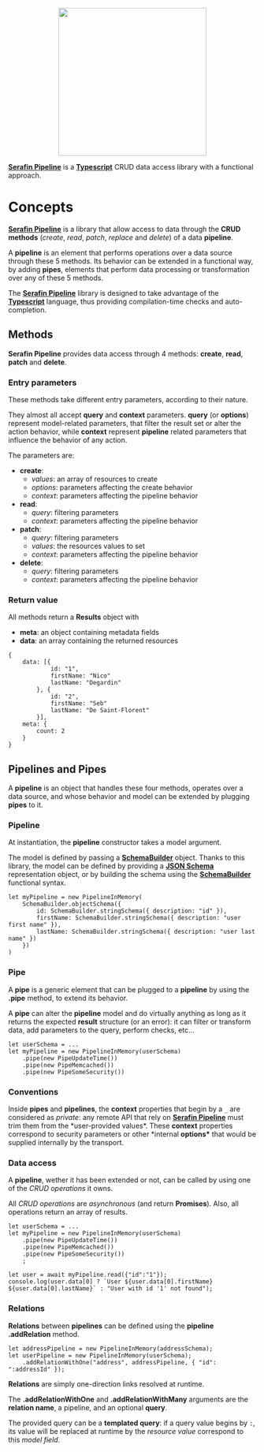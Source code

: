 <p align="center"><img src="https://serafin-labs.github.io/images/logo-serafin-with-text-1080.png" width="300"/></p>

[**Serafin Pipeline**](https://github.com/serafin-labs/pipeline) is a [**Typescript**](https://www.typescriptlang.org/) CRUD data access library with a functional approach.

# Concepts

[**Serafin Pipeline**](https://github.com/serafin-labs/pipeline) is a library that allow access to data through the **CRUD methods** (_create_, _read_, _patch_, _replace_ and _delete_) of a data **pipeline**.

A **pipeline** is an element that performs operations over a data source through these 5 methods. Its behavior can be extended in a functional way, by adding **pipes**, elements that perform data processing or transformation over any of these 5 methods.

The [**Serafin Pipeline**](https://github.com/serafin-labs/pipeline) library is designed to take advantage of the [**Typescript**](https://www.typescriptlang.org/) language, thus providing compilation-time checks and auto-completion.

## Methods

**Serafin Pipeline** provides data access through 4 methods: **create**, **read**, **patch** and **delete**.

### Entry parameters

These methods take different entry parameters, according to their nature.

They almost all accept **query** and **context** parameters. **query** (or **options**) represent model-related parameters, that filter the result set or alter the action behavior, while **context** represent **pipeline** related parameters that influence the behavior of any action.

The parameters are:

-   **create**:
    -   _values_: an array of resources to create
    -   _options_: parameters affecting the create behavior
    -   _context_: parameters affecting the pipeline behavior
-   **read**:
    -   _query_: filtering parameters
    -   _context_: parameters affecting the pipeline behavior
-   **patch**:
    -   _query_: filtering parameters
    -   _values_: the resources values to set
    -   _context_: parameters affecting the pipeline behavior
-   **delete**:
    -   _query_: filtering parameters
    -   _context_: parameters affecting the pipeline behavior

### Return value

All methods return a **Results** object with

-   **meta**: an object containing metadata fields
-   **data**: an array containing the returned resources

```
{
    data: [{
            id: "1",
            firstName: "Nico"
            lastName: "Degardin"
        }, {
            id: "2",
            firstName: "Seb"
            lastName: "De Saint-Florent"
        }],
    meta: {
        count: 2
    }
}
```

## Pipelines and Pipes

A **pipeline** is an object that handles these four methods, operates over a data source, and whose behavior and model can be extended by plugging **pipes** to it.

### Pipeline

At instantiation, the **pipeline** constructor takes a model argument.

The model is defined by passing a [**SchemaBuilder**](https://github.com/serafin-labs/schema-builder) object. Thanks to this library, the model can be defined by providing a [**JSON Schema**](http://json-schema.org/) representation object, or by building the schema using the [**SchemaBuilder**](https://github.com/serafin-labs/schema-builder) functional syntax.

```Example
let myPipeline = new PipelineInMemory(
    SchemaBuilder.objectSchema({
        id: SchemaBuilder.stringSchema({ description: "id" }),
        firstName: SchemaBuilder.stringSchema({ description: "user first name" }),
        lastName: SchemaBuilder.stringSchema({ description: "user last name" })
    })
)
```

### Pipe

A **pipe** is a generic element that can be plugged to a **pipeline** by using the **.pipe** method, to extend its behavior.

A **pipe** can alter the **pipeline** model and do virtually anything as long as it returns the expected **result** structure (or an error): it can filter or transform data, add parameters to the query, perform checks, etc...

```Example
let userSchema = ...
let myPipeline = new PipelineInMemory(userSchema)
    .pipe(new PipeUpdateTime())
    .pipe(new PipeMemcached())
    .pipe(new PipeSomeSecurity())
```

### Conventions

Inside **pipes** and **pipelines**, the **context** properties that begin by a `_` are considered as _private_: any remote API that rely on [**Serafin Pipeline**](https://github.com/serafin-labs/pipeline) must trim them from the \*user-provided values\*. These **context** properties correspond to security parameters or other \*internal **options\*** that would be supplied internally by the transport.

### Data access

A **pipeline**, wether it has been extended or not, can be called by using one of the _CRUD operations_ it owns.

All _CRUD operations_ are _asynchronous_ (and return **Promises**). Also, all operations return an array of results.

```Example
let userSchema = ...
let myPipeline = new PipelineInMemory(userSchema)
    .pipe(new PipeUpdateTime())
    .pipe(new PipeMemcached())
    .pipe(new PipeSomeSecurity())
    ;

let user = await myPipeline.read({"id":"1"});
console.log(user.data[0] ? `User ${user.data[0].firstName} ${user.data[0].lastName}` : "User with id '1' not found");
```

### Relations

**Relations** between **pipelines** can be defined using the **pipeline .addRelation** method.

```Example
let addressPipeline = new PipelineInMemory(addressSchema);
let userPipeline = new PipelineInMemory(userSchema);
    .addRelationWithOne("address", addressPipeline, { "id": ":addressId" });
```

**Relations** are simply one-direction links resolved at runtime.

The **.addRelationWithOne** and **.addRelationWithMany** arguments are the **relation name**, a pipeline, and an optional **query**.

The provided query can be a **templated query**: if a query value begins by `:`, its value will be replaced at runtime by the _resource value_ correspond to this _model field_.
